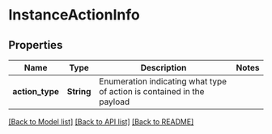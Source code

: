 # InstanceActionInfo

## Properties

Name | Type | Description | Notes
------------ | ------------- | ------------- | -------------
**action_type** | **String** | Enumeration indicating what type of action is contained in the payload | 

[[Back to Model list]](../README.md#documentation-for-models) [[Back to API list]](../README.md#documentation-for-api-endpoints) [[Back to README]](../README.md)


